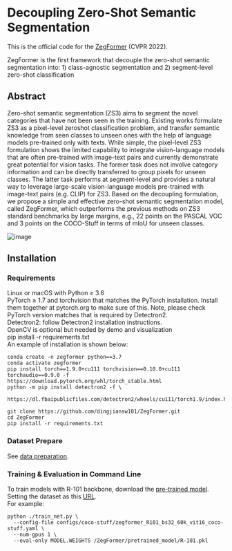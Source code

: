 # Decoupling Zero-Shot Semantic Segmentation
This is the official code for the [ZegFormer](https://arxiv.org/abs/2112.07910) (CVPR 2022).  

ZegFormer is the first framework that decouple the zero-shot semantic segmentation into:   1) class-agnostic segmentation and 2) segment-level zero-shot classification
## Abstract
Zero-shot semantic segmentation (ZS3) aims to segment the novel categories that have not been seen in the training. Existing works formulate ZS3 as a pixel-level zeroshot classification problem, and transfer semantic knowledge from seen classes to unseen ones with the help of language models pre-trained only with texts. While simple, the pixel-level ZS3 formulation shows the limited capability to integrate vision-language models that are often pre-trained with image-text pairs and currently demonstrate great potential for vision tasks. The former task does not involve category information and can be directly transferred to group pixels for unseen classes. The latter task performs at segment-level and provides a natural way to leverage large-scale vision-language models pre-trained with image-text pairs (e.g. CLIP) for ZS3. Based on the decoupling formulation, we propose a simple and effective zero-shot semantic segmentation model, called ZegFormer, which outperforms the previous methods on ZS3 standard benchmarks by large margins, e.g., 22 points on the PASCAL VOC and 3 points on the COCO-Stuff in terms of mIoU for unseen classes.   

![image](https://github.com/dingjiansw101/ZegFormer/raw/main/figures/adeinferenceCOCO.png)
## Installation
### Requirements
Linux or macOS with Python ≥ 3.6  
PyTorch ≥ 1.7 and torchvision that matches the PyTorch installation. Install them together at pytorch.org to make sure of this. Note, please check PyTorch version matches that is required by Detectron2.  
Detectron2: follow Detectron2 installation instructions.  
OpenCV is optional but needed by demo and visualization  
pip install -r requirements.txt  
An example of installation is shown below:  
```
conda create -n zegformer python==3.7  
conda activate zegformer  
pip install torch==1.9.0+cu111 torchvision==0.10.0+cu111 torchaudio==0.9.0 -f https://download.pytorch.org/whl/torch_stable.html  
python -m pip install detectron2 -f \  
  https://dl.fbaipublicfiles.com/detectron2/wheels/cu111/torch1.9/index.html  

git clone https://github.com/dingjiansw101/ZegFormer.git  
cd ZegFormer  
pip install -r requirements.txt  
```  
### Dataset Prepare
See [data preparation](https://github.com/dingjiansw101/ZegFormer/blob/main/datasets/README.md).  
### Training & Evaluation in Command Line  
To train models with R-101 backbone, download the [pre-trained model](https://dl.fbaipublicfiles.com/detectron2/ImageNetPretrained/MSRA/R-101.pkl).   
Setting the dataset as this [URL](https://github.com/dingjiansw101/ZegFormer/blob/main/datasets/README.md).  
For example:  
```  
python ./train_net.py \  
  --config-file configs/coco-stuff/zegformer_R101_bs32_60k_vit16_coco-stuff.yaml \  
  --num-gpus 1 \  
  --eval-only MODEL.WEIGHTS /ZegFormer/pretrained_model/R-101.pkl  
```  
